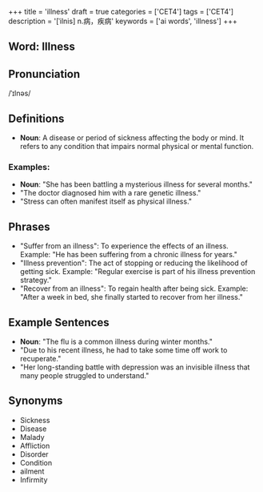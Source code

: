 +++
title = 'illness'
draft = true
categories = ['CET4']
tags = ['CET4']
description = '[ˈilnis] n.病，疾病'
keywords = ['ai words', 'illness']
+++

## Word: Illness

## Pronunciation
/ˈɪlnəs/

## Definitions
- **Noun**: A disease or period of sickness affecting the body or mind. It refers to any condition that impairs normal physical or mental function.

### Examples:
- **Noun**: "She has been battling a mysterious illness for several months."
- "The doctor diagnosed him with a rare genetic illness."
- "Stress can often manifest itself as physical illness."

## Phrases
- "Suffer from an illness": To experience the effects of an illness. Example: "He has been suffering from a chronic illness for years."
- "Illness prevention": The act of stopping or reducing the likelihood of getting sick. Example: "Regular exercise is part of his illness prevention strategy."
- "Recover from an illness": To regain health after being sick. Example: "After a week in bed, she finally started to recover from her illness."

## Example Sentences
- **Noun**: "The flu is a common illness during winter months."
- "Due to his recent illness, he had to take some time off work to recuperate."
- "Her long-standing battle with depression was an invisible illness that many people struggled to understand."

## Synonyms
- Sickness
- Disease
- Malady
- Affliction
- Disorder
- Condition
- ailment
- Infirmity
